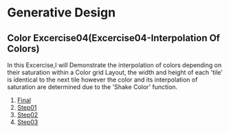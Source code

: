 # Generative Design

## Color Excercise04(Excercise04-Interpolation Of Colors)

In this Excercise,I will Demonstrate the interpolation of colors depending on their saturation within a Color grid Layout, the width and height of each 'tile' is identical to the next tile however the color and its interpolation of saturation are determined due to the 'Shake Color' function. 

1. [Final](Step(Final))
2. [Step01](Step01)
3. [Step02](Step02)
4. [Step03](Step03)
